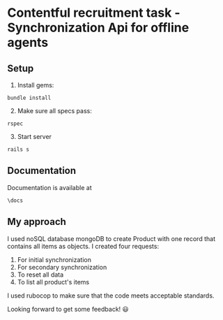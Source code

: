 # Contentful recruitment task - Synchronization Api for offline agents

## Setup
1. Install gems:
```
bundle install
```
2. Make sure all specs pass:
```
rspec
```
3. Start server
```
rails s
```
## Documentation
Documentation is available at
```
\docs
```
## My approach
I used noSQL database mongoDB to create Product with one record that contains all items as objects. I created four requests:
1. For initial synchronization
2. For secondary synchronization
3. To reset all data
4. To list all product's items

I used rubocop to make sure that the code meets acceptable standards.


Looking forward to get some feedback! 😃
